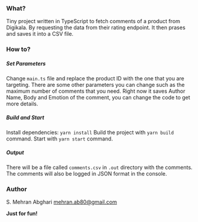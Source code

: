 ### What?

Tiny project written in TypeScript to fetch comments of a product from Digikala. By requesting the data from their rating endpoint. It then prases and saves it into a CSV file.

### How to?

##### Set Parameters
Change `main.ts` file and replace the product ID with the one that you are targeting.
There are some other parameters you can change such as the maximum number of comments that you need.
Right now it saves Author Name, Body and Emotion of the comment, you can change the code to get more details.

##### Build and Start
Install dependencies: `yarn install`
Build the project with `yarn build` command.
Start with `yarn start` command.

##### Output
There will be a file called `comments.csv` in `.out` directory with the comments.
The comments will also be logged in JSON format in the console.

### Author

S. Mehran Abghari
mehran.ab80@gmail.com

**Just for fun!**
